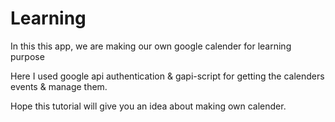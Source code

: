 # Learning
In this this app, we are making our own google calender for learning purpose

Here I used google api authentication & gapi-script for getting the calenders events & manage them.

Hope this tutorial will give you an idea about making own calender.

